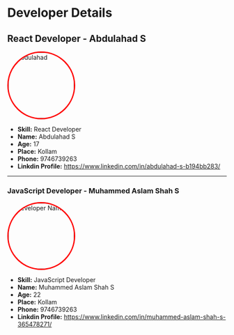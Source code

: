 # Developer Details

## React Developer - Abdulahad S

<img src="https://github.com/SPDC-ORG/Developer-Details/blob/main/IMG_1579.png" alt="Abdulahad" width="150" style="border: 3px solid #ff0000; border-radius: 50%;">

- **Skill:** React Developer 
- **Name:** Abdulahad S
- **Age:** 17
- **Place:** Kollam
- **Phone:** 9746739263
- **Linkdin Profile:** https://www.linkedin.com/in/abdulahad-s-b194bb283/

---

### JavaScript Developer - Muhammed Aslam Shah S

<img src="https://avatars.githubusercontent.com/u/119589957?v=4" alt="Developer Name" width="150" style="border: 3px solid #ff0000; border-radius: 50%;">

- **Skill:** JavaScript Developer 
- **Name:** Muhammed Aslam Shah S
- **Age:** 22
- **Place:** Kollam
- **Phone:** 9746739263
- **Linkdin Profile:** https://www.linkedin.com/in/muhammed-aslam-shah-s-365478271/



